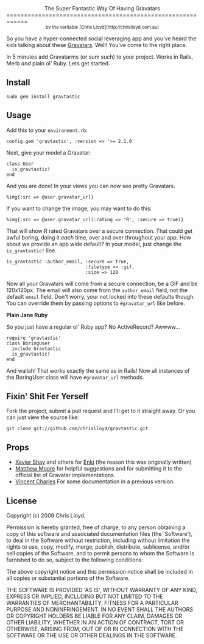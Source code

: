 <center>The Super Fantastic Way Of Having Gravatars</center>
============================================================

<center><small>by the veritable [Chris Lloyd](http://chrislloyd.com.au)</small></center>

So you have a hyper-connected social leveraging app and you've heard the kids talking about these [Gravatars](http://gravatar.com). Well! You've come to the right place.

In 5 minutes add Gravatarms (or sum such) to your project. Works in Rails, Merb _and_ plain ol' Ruby. Lets get started.

Install
-------

    sudo gem install gravtastic


Usage
-----

Add this to your `environment.rb`:

    config.gem 'gravtastic', :version => '>= 2.1.0'

Next, give your model a Gravatar:

    class User
      is_gravtastic!
    end

And you are done! In your views you can now see pretty Gravatars.

    %img{:src => @user.gravatar_url}

If you want to change the image, you may want to do this:

    %img{:src => @user.gravatar_url(:rating => 'R', :secure => true)}

That will show R rated Gravatars over a secure connection. That could get awful boring, doing it _each_ time, over and over throughout your app. How about we provide an app wide default? In your model, just change the `is_gravtastic!` line.

    is_gravtastic :author_email, :secure => true,
                                 :filetype => :gif,
                                 :size => 120

Now all your Gravatars will come from a secure connection, be a GIF and be 120x120px. The email will also come from the `author_email` field, not the default `email` field. Don't worry, your not locked into these defaults though. You can override them by passing options to `#gravatar_url` like before.

**Plain Jane Ruby**

So you just have a regular ol' Ruby app? No ActiveRecord? Awwww...

    require 'gravtastic'
    class BoringUser
      include Gravtastic
      is_gravtastic!
    end

And wallah! That works exactly the same as in Rails! Now all instances of the BoringUser class will have `#gravatar_url` methods.


Fixin' Shit Fer Yerself
-----------------------

Fork the project, submit a pull request and I'll get to it straight away. Or you can just view the source like:

    git clone git://github.com/chrislloyd/gravtastic.git


Props
-----
* [Xavier Shay](http://rhnh.net) and others for [Enki](http://enkiblog.com) (the reason this was originally written)
* [Matthew Moore](http://www.matthewpaulmoore.com/) for helpful suggestions and for submitting it to the official list of Gravatar implementations.
* [Vincent Charles](http://vincentcharles.com/) For some documentation in a previous version.


License
-------

Copyright (c) 2009 Chris Lloyd.

Permission is hereby granted, free of charge, to any person obtaining
a copy of this software and associated documentation files (the
'Software'), to deal in the Software without restriction, including
without limitation the rights to use, copy, modify, merge, publish,
distribute, sublicense, and/or sell copies of the Software, and to
permit persons to whom the Software is furnished to do so, subject to
the following conditions:

The above copyright notice and this permission notice shall be
included in all copies or substantial portions of the Software.

THE SOFTWARE IS PROVIDED 'AS IS', WITHOUT WARRANTY OF ANY KIND,
EXPRESS OR IMPLIED, INCLUDING BUT NOT LIMITED TO THE WARRANTIES OF
MERCHANTABILITY, FITNESS FOR A PARTICULAR PURPOSE AND NONINFRINGEMENT.
IN NO EVENT SHALL THE AUTHORS OR COPYRIGHT HOLDERS BE LIABLE FOR ANY
CLAIM, DAMAGES OR OTHER LIABILITY, WHETHER IN AN ACTION OF CONTRACT,
TORT OR OTHERWISE, ARISING FROM, OUT OF OR IN CONNECTION WITH THE
SOFTWARE OR THE USE OR OTHER DEALINGS IN THE SOFTWARE.
